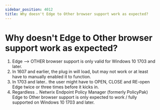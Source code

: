 ```yaml
---
sidebar_position: 4012
title: Why doesn't Edge to Other browser support work as expected?
---
```


# Why doesn't Edge to Other browser support work as expected?

1. Edge –> OTHER browser support is only valid for Windows 10 1703 and later.
2. In 1607 and earlier, the plug in will load, but may not work or at least have to manually enabled it to function.
3. In 1703 and later.. the user might have to OPEN, CLOSE and RE-open Edge twice or three times before it kicks in.
4. Regardless .. Netwrix Endpoint Policy Manager (formerly PolicyPak) Edge to Other browser support is only expected to work / fully supported on Windows 10 1703 and later.